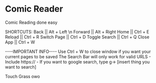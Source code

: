 # Comic Reader
Comic Reading done easy

SHORTCUTS:
Back           ||   Alt + Left \n
Forward        ||   Alt + Right
Home           ||   Ctrl + E
Reload         ||   Ctrl + R
Switch Page    ||   Ctrl + D
Toggle Search  ||   Ctrl + Q
Close App      ||   Ctrl + W

----IMPORTANT INFO----
Use Ctrl + W to close window if you want your current pages to be saved
The Search Bar will only work for valid URLS
    - Include https://
    - If you want to google search, type g-> [insert thing you want to search]

Touch Grass owo
